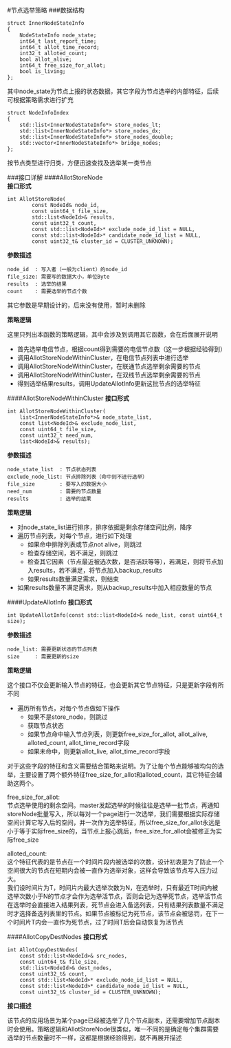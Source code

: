 #节点选举策略
###数据结构
	
	struct InnerNodeStateInfo
	{
    	NodeStateInfo node_state;
    	int64_t last_report_time;         
    	int64_t allot_time_record;  
    	int32_t alloted_count;       
    	bool allot_alive;            
    	int64_t free_size_for_allot; 
    	bool is_living;
	};
其中node_state为节点上报的状态数据，其它字段为节点选举的内部特征，后续可根据策略需求进行扩充

	struct NodeInfoIndex
	{
    	std::list<InnerNodeStateInfo*> store_nodes_lt;
    	std::list<InnerNodeStateInfo*> store_nodes_dx;
    	std::list<InnerNodeStateInfo*> store_nodes_double;
    	std::vector<InnerNodeStateInfo*> bridge_nodes;
	};
按节点类型进行归类，方便迅速查找及选举某一类节点

###接口详解
####AllotStoreNode           
**接口形式**
  
	int AllotStoreNode(
            const NodeId& node_id,
            const uint64_t file_size,
            std::list<NodeId>& results,
            const uint32_t count,
            const std::list<NodeId>* exclude_node_id_list = NULL,
            const std::list<NodeId>* candidate_node_id_list = NULL,
            const uint32_t& cluster_id = CLUSTER_UNKNOWN);
**参数描述**  

	node_id  : 写入者（一般为client）的node_id  
	file_size: 需要写的数据大小，单位Byte  
	results  : 选举的结果  
	count    : 需要选举的节点个数  
其它参数是早期设计的，后来没有使用，暂时未删除

**策略逻辑**  

这里只列出本函数的策略逻辑，其中会涉及到调用其它函数，会在后面展开说明

* 首先选举电信节点，根据count得到需要的电信节点数（这一步根据经验得到）
* 调用AllotStoreNodeWithinCluster，在电信节点列表中进行选举
* 调用AllotStoreNodeWithinCluster，在联通节点选举剩余需要的节点
* 调用AllotStoreNodeWithinCluster，在双线节点选举剩余需要的节点
* 得到选举结果results，调用UpdateAllotInfo更新这批节点的选举特征

####AllotStoreNodeWithinCluster
**接口形式**

	int AllotStoreNodeWithinCluster(
        list<InnerNodeStateInfo*>& node_state_list,
        const list<NodeId>& exclude_node_list,
        const uint64_t file_size,
        const uint32_t need_num,
        list<NodeId>& results);
**参数描述**

	node_state_list  : 节点状态列表
	exclude_node_list: 节点排除列表（命中则不进行选举）
	file_size        : 要写入的数据大小
	need_num         : 需要的节点数量
	results          : 选举的结果
**策略逻辑**

* 对node_state_list进行排序，排序依据是剩余存储空间比例，降序
* 遍历节点列表，对每个节点，进行如下处理
	* 如果命中排除列表或节点not alive，则跳过
	* 检查存储空间，若不满足，则跳过
	* 检查其它因素（节点最近被选次数，是否活跃等等），若满足，则将节点加入results，若不满足，将节点加入backup_results
	* 如果results数量满足需求，则结束
* 如果results数量不满足需求，则从backup_results中加入相应数量的节点

####UpdateAllotInfo
**接口形式**

	int UpdateAllotInfo(const std::list<NodeId>& node_list, const uint64_t size);

**参数描述**

	node_list: 需要更新状态的节点列表
	size     : 需要更新的size
**策略逻辑**

这个接口不仅会更新输入节点的特征，也会更新其它节点特征，只是更新字段有所不同

* 遍历所有节点，对每个节点做如下操作
	* 如果不是store_node，则跳过
	* 获取节点状态
	* 如果节点命中输入节点列表，则更新free_size_for_allot, allot_alive, alloted_count, allot_time_record字段
	* 如果未命中，则更新allot_live, allot_time_record字段
	
对于这些字段的特征和含义需要结合策略来说明。为了让每个节点能够被均匀的选举，主要设置了两个额外特征free_size_for_allot和alloted_count，其它特征会辅助这两个。  

free_size_for_allot:  
节点选举使用的剩余空间。master发起选举的时候往往是选举一批节点，再通知storeNode批量写入，所以每对一个page进行一次选举，我们需要根据实际存储空间计算它写入后的空间，并一次作为选举特征，所以free_size_for_allot永远是小于等于实际free_size的，当节点上报心跳后，free_size_for_allot会被修正为实际free_size  
    
alloted_count:  
这个特征代表的是节点在一个时间片段内被选举的次数，设计初衷是为了防止一个空间很大的节点在短期内会被一直作为选举对象，这样会导致该节点写入压力过大。  
我们设时间片为T，时间片内最大选举次数为N，在选举时，只有最近T时间内被选举次数小于N的节点才会作为选举活节点，否则会记为选举死节点，选举活节点在选举时会直接进入结果列表，死节点会进入备选列表，只有结果列表数量不满足时才选择备选列表里的节点。如果节点被标记为死节点，该节点会被惩罚，在下一个时间片T内会一直作为死节点，过了时间T后会自动恢复为活节点

####AllotCopyDestNodes
**接口形式**

	int AllotCopyDestNodes(
        const std::list<NodeId>& src_nodes,
        const uint64_t& file_size,
        std::list<NodeId>& dest_nodes,
        const uint32_t& count, 
        const std::list<NodeId>* exclude_node_id_list = NULL,
        const std::list<NodeId>* candidate_node_id_list = NULL,
        const uint32_t& cluster_id = CLUSTER_UNKNOWN);
        
**接口描述**

该节点的应用场景为某个page已经被选举了几个节点副本，还需要增加节点副本时会使用。策略逻辑和AllotStoreNode很类似，唯一不同的是确定每个集群需要选举的节点数量时不一样，这都是根据经验得到，就不再展开描述

	